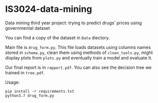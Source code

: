 # IS3024-data-mining
Data mining third year project: trying to predict drugs' prices using governmental dataset

You can find a copy of the dataset in `Data` diectory.

Main file is `drug_form.py`. This file loads datasets using columns names stored in `schema.py`, clean them using methods of `clean_tools.py`, might display plots from `plots.py` and eventually train a model and evaluate it.

Our final report is in `rapport.pdf`. You can also see the decision tree we trained in `tree.pdf`.

Usage:

```
pip install -r requirements.txt
python3.7 drug_form.py
```
